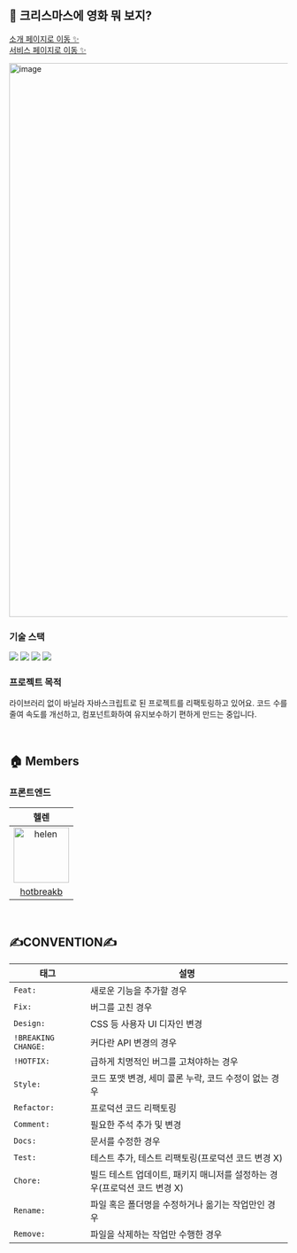 ## 🎄 **크리스마스에 영화 뭐 보지?**

[소개 페이지로 이동 ✨](https://github.com/MBTImaker/Introduction)<br>
[서비스 페이지로 이동 ✨](https://christmas-movie.netlify.app/)<br>

<img width="1000" alt="image" src="https://user-images.githubusercontent.com/64337152/172042935-fdfed818-1c4c-47f7-b117-7a6af9bc9939.png">

### 기술 스택
<p>
  <img src="https://img.shields.io/badge/TypeScript-v4.4.2-blue?style=for-the-badge&logo=TypeScript"/>
  <img src="https://img.shields.io/badge/React-v18.1.0-blue?style=for-the-badge&logo=React"/>
  <img src="https://img.shields.io/badge/Styled component-v5.3.5-DB7093?style=for-the-badge&logo=styled-components"/>
  <img src="https://img.shields.io/badge/Netlify-deploy-000000?style=for-the-badge&logo=Netlify"/>
</p>

### 프로젝트 목적

라이브러리 없이 바닐라 자바스크립트로 된 프로젝트를 리팩토링하고 있어요. 코드 수를 줄여 속도를 개선하고, 컴포넌트화하여 유지보수하기 편하게 만드는 중입니다.

<br>

## 🏠 Members

### 프론트엔드

|헬렌|
|:-:|
|<img src="https://avatars.githubusercontent.com/u/64337152?v=4" alt="helen" width="100" height="100">|
|[hotbreakb](https://github.com/hotbreakb)|

<br>

## ✍️CONVENTION✍️

| 태그                  | 설명                                                                      |
| --------------------- | ------------------------------------------------------------------------- |
| `Feat: `             | 새로운 기능을 추가할 경우                                                 |
| `Fix: `              | 버그를 고친 경우                                                          |
| `Design: `           | CSS 등 사용자 UI 디자인 변경                                              |
| `!BREAKING CHANGE: ` | 커다란 API 변경의 경우                                                    |
| `!HOTFIX: `          | 급하게 치명적인 버그를 고쳐야하는 경우                                    |
| `Style: `            | 코드 포맷 변경, 세미 콜론 누락, 코드 수정이 없는 경우                     |
| `Refactor: `         | 프로덕션 코드 리팩토링                                                    |
| `Comment: `          | 필요한 주석 추가 및 변경                                                  |
| `Docs: `             | 문서를 수정한 경우                                                        |
| `Test: `             | 테스트 추가, 테스트 리팩토링(프로덕션 코드 변경 X)                        |
| `Chore: `            | 빌드 테스트 업데이트, 패키지 매니저를 설정하는 경우(프로덕션 코드 변경 X) |
| `Rename: `           | 파일 혹은 폴더명을 수정하거나 옮기는 작업만인 경우                        |
| `Remove: `           | 파일을 삭제하는 작업만 수행한 경우                                        |

